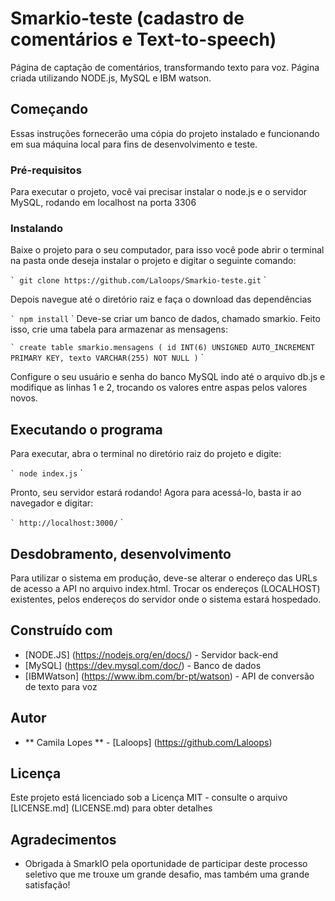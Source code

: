 # Smarkio-teste (cadastro de comentários e Text-to-speech)

Página de captação de comentários, transformando texto para voz. 
Página criada utilizando NODE.js, MySQL e IBM watson.

## Começando

Essas instruções fornecerão uma cópia do projeto instalado e funcionando em sua máquina local para fins de desenvolvimento e teste.

### Pré-requisitos

Para executar o projeto, você vai precisar instalar o node.js e o servidor MySQL, rodando em localhost na porta 3306

### Instalando

Baixe o projeto para o seu computador, para isso você pode abrir o terminal na pasta onde deseja instalar o projeto e digitar o seguinte comando:

`` `
git clone https://github.com/Laloops/Smarkio-teste.git
`` `

Depois navegue até o diretório raiz e faça o download das dependências

`` `
npm install
`` `
Deve-se criar um banco de dados, chamado smarkio.
Feito isso, crie uma tabela para armazenar as mensagens:

`` `
create table smarkio.mensagens (
id INT(6) UNSIGNED AUTO_INCREMENT PRIMARY KEY,
texto VARCHAR(255) NOT NULL
)
`` `

Configure o seu usuário e senha do banco MySQL indo até o arquivo db.js e modifique as linhas 1 e 2, trocando os valores entre aspas pelos valores novos.

## Executando o programa

Para executar, abra o terminal no diretório raiz do projeto e digite:

`` `
node index.js
`` `

Pronto, seu servidor estará rodando!
Agora para acessá-lo, basta ir ao navegador e digitar:

`` `
http://localhost:3000/
`` `

## Desdobramento, desenvolvimento

Para utilizar o sistema em produção, deve-se alterar o endereço das URLs de acesso a API no arquivo index.html. 
Trocar os endereços (LOCALHOST) existentes, pelos endereços do servidor onde o sistema estará hospedado.

## Construído com

* [NODE.JS] (https://nodejs.org/en/docs/) - Servidor back-end
* [MySQL] (https://dev.mysql.com/doc/) - Banco de dados
* [IBMWatson] (https://www.ibm.com/br-pt/watson) - API de conversão de texto para voz


## Autor

* ** Camila Lopes ** - [Laloops] (https://github.com/Laloops)

## Licença

Este projeto está licenciado sob a Licença MIT - consulte o arquivo [LICENSE.md] (LICENSE.md) para obter detalhes

## Agradecimentos

* Obrigada à SmarkIO pela oportunidade de participar deste processo seletivo que me trouxe um grande desafio, mas também uma grande satisfação!

